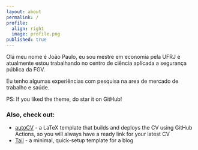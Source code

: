 ```yaml
---
layout: about
permalink: /
profile:
  align: right
  image: profile.png
published: true
---
```


Olá meu nome é João Paulo, eu sou mestre em economia pela UFRJ e atualmente estou trabalhando no centro de ciência aplicada a segurança pública da FGV.

Eu tenho algumas experiências com pesquisa na area de mercado de trabalho e saúde.

PS: If you liked the theme, do star it on GitHub!

### Also, check out:

- [autoCV](https://github.com/jitinnair1/autocv) - a LaTeX template that builds and deploys the CV using GitHub Actions, so you will always have a ready link for your latest CV
- [Tail](https://github.com/jitinnair1/tail) - a minimal, quick-setup template for a blog
